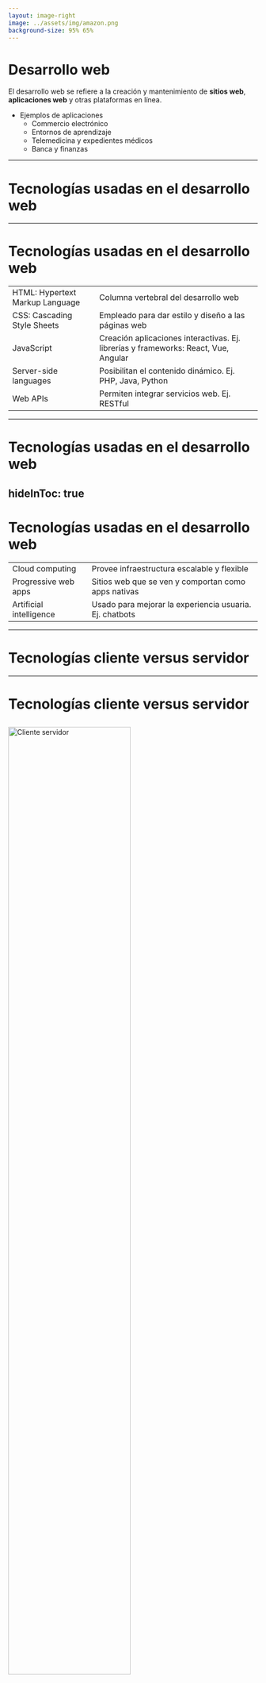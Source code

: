 ```yaml
---
layout: image-right
image: ../assets/img/amazon.png
background-size: 95% 65%
---
```

# Desarrollo web
El desarrollo web se refiere a la creación y mantenimiento de **sitios web**, **aplicaciones web** y otras plataformas en línea.
- Ejemplos de aplicaciones
    - Commercio electrónico
    - Entornos de aprendizaje
    - Telemedicina y expedientes médicos
    - Banca y finanzas
---
# Tecnologías usadas en el desarrollo web
---
# Tecnologías usadas en el desarrollo web
|                                   |                                            |
| ----------------------------------| ------------------------------------------ |
| HTML: Hypertext Markup Language   | Columna vertebral del desarrollo web    |
| CSS: Cascading Style Sheets       | Empleado para dar estilo y diseño a las páginas web |
| JavaScript                        | Creación aplicaciones interactivas. Ej. librerías y frameworks: React, Vue, Angular    |
| Server-side languages             | Posibilitan el contenido dinámico. Ej. PHP, Java, Python   |
| Web APIs                          | Permiten integrar servicios web. Ej. RESTful  |


---
# Tecnologías usadas en el desarrollo web
hideInToc: true
---
# Tecnologías usadas en el desarrollo web
|                                   |                                            |
| ----------------------------------| ------------------------------------------ |
| Cloud computing                   | Provee infraestructura escalable y flexible   |
| Progressive web apps              | Sitios web que se ven y comportan como apps nativas  |
| Artificial intelligence           | Usado para mejorar la experiencia usuaria. Ej. chatbots |

---
# Tecnologías cliente versus servidor
---
# Tecnologías cliente versus servidor
![Cliente servidor](../assets/img/clientserver.png)

---
# Comparación html, CSS, Javascript
---
# Comparación entre html, CSS, Javascript

![HTML versus CSS y Javascript](../assets/img/comparacion.png)
<style>
    img{
        margin: 10px auto;
        width:70%;
        height:70%;
    }
</style>

---
# HTML
---
# HTML
Lenguaje de marcado para crear páginas web.
- Se ejecuta en navegadores web: Google Chrome, Mozilla Firefox, Apple Safari, y Microsoft Edge
- No se ejecuta de igual forma en estos navegadores.
- El motor de renderizado del navegador toma el código HTML, CSS y JavaScript y lo convierte en una representación visual.
    - Toma el HTML y construye un modelo de objeto del documento (DOM). Probar código en: [WEB DESIGN PLAYGROUND](https://webdesignplayground.io/)

<div class="grid grid-cols-2 gap-5 pt-4 -mb-6">
```html
<html>
    <head>
        <title>Hello World with Image</title>
    </head>
    <body>
        <h1>Hello, World!</h1>
        <img src="your-image.jpg" >

    </body>
</html>
```


```mermaid {theme: 'neutral', scale: 0.6}
graph TD
    A[html] --> B[head]
    A --> C[body]
    B --> D[title]
    C --> E[h1]
    C --> F[img]
    E --> G[Hello, World!]
```
</div>

---
# Características HTML
layout: two-cols
layoutClass: gap-16
hideInToc: true
---

# Características de HTML
* HTML es un lenguaje de marcado utilizado para describir la estructura de una página web.
* SINTAXIS
    - La sintaxis de HTML se compone de etiquetas (con corchetes angulares, <>) y atributos.
![Elemento HTML](../assets/img/html_element.png)

::right::
* Ejemplo de etiqueta con atributos
![alt text](../assets/img/anchor.png)


* Comentarios en HTML 
```html
<!-- Comment on a single line -->
<!--
  This comment is over multiple lines.
  Comments can be used to inform and for detailed
  documentation.
-->
```

* Leer más sobre [HTML](https://developer.mozilla.org/es/docs/Web/HTML)
<style>
    img{
        margin: 10px auto;
        width:70%;
        height:70%;
    }
</style>

---
# Estructura de HTML
layout: two-cols
---
# Estructura de HTML

 **<!doctype html>** es una declaración que le indica al navegador que está ante un documento HTML5.
- Se recomienda utilzar el atributo **lang**
- Metadata
    - **base**: Permite establecer una URL base.
    - **link**: Determina la relación entre una página y un recurso (como una hoja de estilo externa).
    - **meta**: Elemento comodín para metadatos.
    - **title**: Título de la página web tal como aparece en la pestaña del navegador y en los resultados de búsqueda.
::right::
```html
<!DOCTYPE html>
<html lang="es">
<head>
    <meta charset="UTF-8">
    <meta name="viewport" content="width=device-width, initial-scale=1.0">

    <title>Mi página de ejemplo</title>

    <base href="https://www.ejemplo.com/">

    <link rel="stylesheet" href="css/estilos.css">
    <link rel="icon" href="images/favicon.ico" type="image/x-icon">

    <meta name="description" content="Esta es una descripción de ejemplo de mi página web.">
    <meta name="keywords" content="ejemplo, metadatos, html">
    <meta name="author" content="Tu nombre">

</head>
<body>
    <h1>Bienvenido a mi página de ejemplo</h1>
    <p>Este es el contenido de tu página.</p>

    <a href="pagina2.html">Enlace a la página 2</a>

</body>
</html>
```
---
# Metadatos: el elemento <meta>
layout: two-cols
layoutClass: gap-16
---
# Metadatos: el elemento <meta>
```html
<meta
  name="description"
  content="The MDN Web Docs site provides information 
  about Open Web technologies including HTML, CSS, 
  and APIs for both Web sites and progressive web apps." />

```
::right::
1. Visite la página de inicio de [Mozilla Developer Network](https://developer.mozilla.org/en-US/)
2. Observe el código fuente CTRL+clic derecho - Ver código fuente
3. Encuentre el metadato descripción
4. Busque Mozilla Developer Network en un motor de búsqueda

